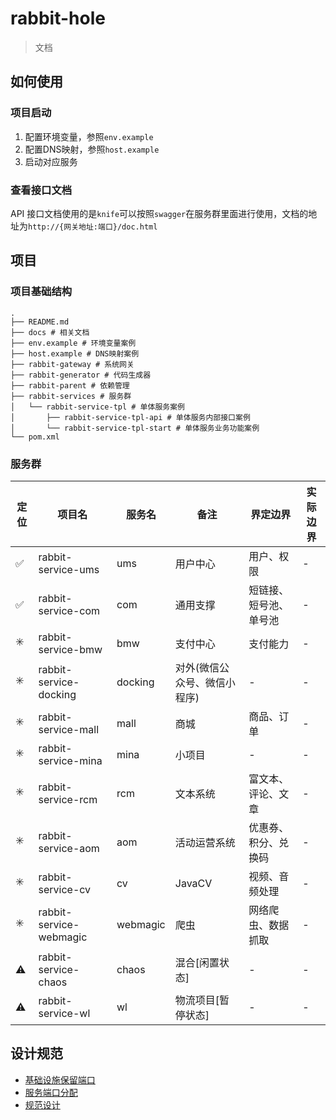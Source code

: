 # rabbit-hole

> 文档

## 如何使用

### 项目启动

1. 配置环境变量，参照`env.example`
2. 配置DNS映射，参照`host.example`
3. 启动对应服务

### 查看接口文档

API 接口文档使用的是`knife`可以按照`swagger`在服务群里面进行使用，文档的地址为`http://{网关地址:端口}/doc.html`

## 项目

### 项目基础结构

```shell script
.
├── README.md
├── docs # 相关文档
├── env.example # 环境变量案例
├── host.example # DNS映射案例
├── rabbit-gateway # 系统网关
├── rabbit-generator # 代码生成器
├── rabbit-parent # 依赖管理
├── rabbit-services # 服务群
│   └── rabbit-service-tpl # 单体服务案例
│       ├── rabbit-service-tpl-api # 单体服务内部接口案例
│       └── rabbit-service-tpl-start # 单体服务业务功能案例
└── pom.xml
```

### 服务群

|定位| 项目名                     | 服务名     | 备注              | 界定边界        | 实际边界 |
|---|-------------------------|---------|-----------------|-------------|-----|
|✅| rabbit-service-ums      | ums     | 用户中心            | 用户、权限       | -   |
|✅| rabbit-service-com      | com     | 通用支撑            | 短链接、短号池、单号池 | -   |
|✳️| rabbit-service-bmw      | bmw     | 支付中心            | 支付能力        | -   |
|✳️| rabbit-service-docking  | docking | 对外(微信公众号、微信小程序) | -           | -   |
|✳️| rabbit-service-mall     | mall    | 商城              | 商品、订单       | -   |
|✳️| rabbit-service-mina     | mina    | 小项目             | -           | -   |
|✳️| rabbit-service-rcm      | rcm     | 文本系统            | 富文本、评论、文章   | -   |
|✳️| rabbit-service-aom      | aom     | 活动运营系统          | 优惠券、积分、兑换码  | -   |
|✳️| rabbit-service-cv       | cv      | JavaCV          | 视频、音频处理     | -   |
|✳️| rabbit-service-webmagic | webmagic      | 爬虫              | 网络爬虫、数据抓取   | -   |
|⚠️| rabbit-service-chaos    | chaos   | 混合[闲置状态]        | -           | -   |
|⚠️| rabbit-service-wl       | wl      | 物流项目[暂停状态]      | -           | -   |

## 设计规范

- [基础设施保留端口](./docs/design/基础设施.md)
- [服务端口分配](./docs/design/服务设施.md)
- [规范设计](./docs/design/规范设计.md)
